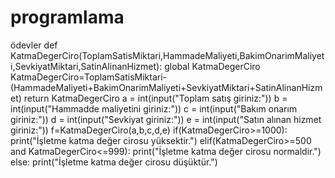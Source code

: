 # programlama
ödevler
def KatmaDegerCiro(ToplamSatisMiktari,HammadeMaliyeti,BakimOnarimMaliyeti,SevkiyatMiktari,SatinAlinanHizmet):
	global KatmaDegerCiro
	KatmaDegerCiro=ToplamSatisMiktari-(HammadeMaliyeti+BakimOnarimMaliyeti+SevkiyatMiktari+SatinAlinanHizmet)
	return KatmaDegerCiro
a = int(input("Toplam satış giriniz:"))
b = int(input("Hammadde maliyetini giriniz:"))
c = int(input("Bakım onarım giriniz:"))
d = int(input("Sevkiyat giriniz:"))
e = int(input("Satın alınan hizmet giriniz:"))
f=KatmaDegerCiro(a,b,c,d,e)
if(KatmaDegerCiro>=1000):
    print("İşletme katma değer cirosu yüksektir.")
elif(KatmaDegerCiro>=500 and KatmaDegerCiro<=999):
    print("İşletme katma değer cirosu normaldir.")
else:
    print("İşletme katma değer cirosu düşüktür.")
